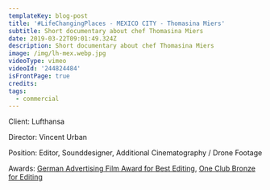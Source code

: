 ```yaml
---
templateKey: blog-post
title: '#LifeChangingPlaces - MEXICO CITY - Thomasina Miers'
subtitle: Short documentary about chef Thomasina Miers
date: 2019-03-22T09:01:49.324Z
description: Short documentary about chef Thomasina Miers
image: /img/lh-mex.webp.jpg
videoType: vimeo
videoId: '244824484'
isFrontPage: true
credits:
tags:
  - commercial
---
```

Client: Lufthansa

Director: Vincent Urban

Position: Editor, Sounddesigner, Additional Cinematography / Drone Footage

Awards: [German Advertising Film Award for Best Editing](http://www.deutscher-werbefilmpreis.de/de/preistrager/), [One Club Bronze for Editing](http://www.oneclub.org/awards/theoneshow/-archive/awards/2018/42/all/Craft+[d]+Editing/select)
